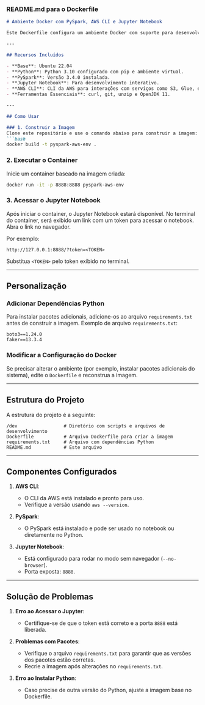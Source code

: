 ### README.md para o Dockerfile

```markdown
# Ambiente Docker com PySpark, AWS CLI e Jupyter Notebook

Este Dockerfile configura um ambiente Docker com suporte para desenvolvimento em PySpark, Jupyter Notebook e AWS CLI. Ele é ideal para processar dados em Spark e trabalhar com serviços da AWS.

---

## Recursos Incluídos

- **Base**: Ubuntu 22.04
- **Python**: Python 3.10 configurado com pip e ambiente virtual.
- **PySpark**: Versão 3.4.0 instalada.
- **Jupyter Notebook**: Para desenvolvimento interativo.
- **AWS CLI**: CLI da AWS para interações com serviços como S3, Glue, etc.
- **Ferramentas Essenciais**: curl, git, unzip e OpenJDK 11.

---

## Como Usar

### 1. Construir a Imagem
Clone este repositório e use o comando abaixo para construir a imagem:
```bash
docker build -t pyspark-aws-env .
```

### 2. Executar o Container
Inicie um container baseado na imagem criada:
```bash
docker run -it -p 8888:8888 pyspark-aws-env
```

### 3. Acessar o Jupyter Notebook
Após iniciar o container, o Jupyter Notebook estará disponível. No terminal do container, será exibido um link com um token para acessar o notebook. Abra o link no navegador.

Por exemplo:
```
http://127.0.0.1:8888/?token=<TOKEN>
```

Substitua `<TOKEN>` pelo token exibido no terminal.

---

## Personalização

### Adicionar Dependências Python
Para instalar pacotes adicionais, adicione-os ao arquivo `requirements.txt` antes de construir a imagem. Exemplo de arquivo `requirements.txt`:
```
boto3==1.24.0
faker==13.3.4
```

### Modificar a Configuração do Docker
Se precisar alterar o ambiente (por exemplo, instalar pacotes adicionais do sistema), edite o `Dockerfile` e reconstrua a imagem.

---

## Estrutura do Projeto

A estrutura do projeto é a seguinte:
```
/dev                 # Diretório com scripts e arquivos de desenvolvimento
Dockerfile           # Arquivo Dockerfile para criar a imagem
requirements.txt     # Arquivo com dependências Python
README.md            # Este arquivo
```

---

## Componentes Configurados

1. **AWS CLI**:
   - O CLI da AWS está instalado e pronto para uso.
   - Verifique a versão usando `aws --version`.

2. **PySpark**:
   - O PySpark está instalado e pode ser usado no notebook ou diretamente no Python.

3. **Jupyter Notebook**:
   - Está configurado para rodar no modo sem navegador (`--no-browser`).
   - Porta exposta: `8888`.

---

## Solução de Problemas

1. **Erro ao Acessar o Jupyter**:
   - Certifique-se de que o token está correto e a porta `8888` está liberada.

2. **Problemas com Pacotes**:
   - Verifique o arquivo `requirements.txt` para garantir que as versões dos pacotes estão corretas.
   - Recrie a imagem após alterações no `requirements.txt`.

3. **Erro ao Instalar Python**:
   - Caso precise de outra versão do Python, ajuste a imagem base no Dockerfile.
